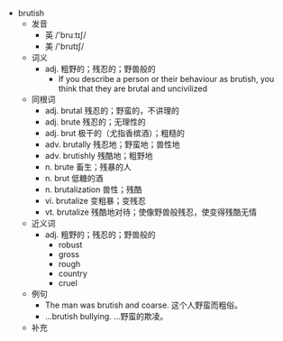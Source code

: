 - brutish
  - 发音
    - 英 /'bruːtɪʃ/
    - 美 /'brutɪʃ/
  - 词义
    - adj. 粗野的；残忍的；野兽般的
      - If you describe a person or their behaviour as brutish, you think that they are brutal and uncivilized
  - 同根词
    - adj. brutal 残忍的；野蛮的，不讲理的
    - adj. brute 残忍的；无理性的
    - adj. brut 极干的（尤指香槟酒）；粗糙的
    - adv. brutally 残忍地；野蛮地；兽性地
    - adv. brutishly 残酷地；粗野地
    - n. brute 畜生；残暴的人
    - n. brut 低糖的酒
    - n. brutalization 兽性；残酷
    - vi. brutalize 变粗暴；变残忍
    - vt. brutalize 残酷地对待；使像野兽般残忍，使变得残酷无情
  - 近义词
    - adj. 粗野的；残忍的；野兽般的
      - robust
      - gross
      - rough
      - country
      - cruel
  - 例句
    - The man was brutish and coarse. 这个人野蛮而粗俗。
    - ...brutish bullying. ...野蛮的欺凌。
  - 补充